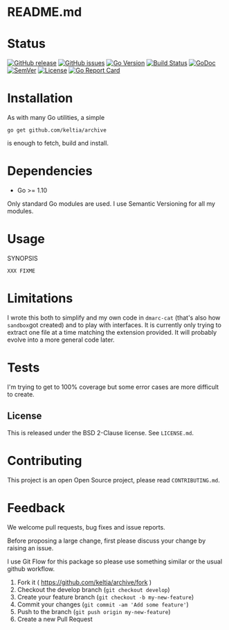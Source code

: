 # README.md

# Status

[![GitHub release](https://img.shields.io/github/release/keltia/archive.svg)](https://github.com/keltia/archive/releases)
[![GitHub issues](https://img.shields.io/github/issues/keltia/archive.svg)](https://github.com/keltia/archive/issues)
[![Go Version](https://img.shields.io/badge/go-1.10-blue.svg)](https://golang.org/dl/)
[![Build Status](https://travis-ci.org/keltia/archive.svg?branch=master)](https://travis-ci.org/keltia/archive)
[![GoDoc](http://godoc.org/github.com/keltia/archive?status.svg)](http://godoc.org/github.com/keltia/archive)
[![SemVer](http://img.shields.io/SemVer/2.0.0.png)](https://semver.org/spec/v2.0.0.html)
[![License](https://img.shields.io/pypi/l/Django.svg)](https://opensource.org/licenses/BSD-2-Clause)
[![Go Report Card](https://goreportcard.com/badge/github.com/keltia/archive)](https://goreportcard.com/report/github.com/keltia/archive)

# Installation

As with many Go utilities, a simple

    go get github.com/keltia/archive

is enough to fetch, build and install.

# Dependencies

* Go >= 1.10

Only standard Go modules are used.  I use Semantic Versioning for all my modules.

# Usage

SYNOPSIS
```
XXX FIXME
```

# Limitations

I wrote this both to simplify and my own code in `dmarc-cat` (that's also how `sandbox`got created) and to play with interfaces.  It is currently only trying to extract one file at a time matching the extension provided.  It will probably evolve into a more general code later.

# Tests

I'm trying to get to 100% coverage but some error cases are more difficult to create.

## License

This is released under the BSD 2-Clause license.  See `LICENSE.md`.

# Contributing

This project is an open Open Source project, please read `CONTRIBUTING.md`.

# Feedback

We welcome pull requests, bug fixes and issue reports.

Before proposing a large change, first please discuss your change by raising an issue.

I use Git Flow for this package so please use something similar or the usual github workflow.

1. Fork it ( https://github.com/keltia/archive/fork )
2. Checkout the develop branch (`git checkout develop`)
3. Create your feature branch (`git checkout -b my-new-feature`)
4. Commit your changes (`git commit -am 'Add some feature'`)
5. Push to the branch (`git push origin my-new-feature`)
6. Create a new Pull Request
